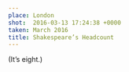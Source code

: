 ```yaml
---
place: London
shot:  2016-03-13 17:24:38 +0000
taken: March 2016
title: Shakespeare’s Headcount
---
```


(It’s eight.)
